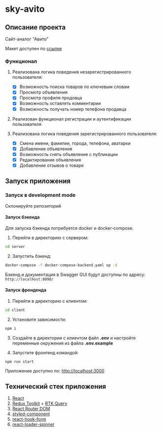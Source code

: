 # sky-avito

## Описание проекта

Сайт-аналог "Авито"

Макет доступен по [ссылке](https://www.figma.com/file/ISqzPS7Sym7V004jFo5buE/%D0%A1%D0%B0%D0%B9%D1%82-%D0%B0%D0%BD%D0%B0%D0%BB%D0%BE%D0%B3-%D0%90%D0%B2%D0%B8%D1%82%D0%BE?node-id=0-1&t=ODYlPjsiGCB8E2Yi-0)

### Функционал

1. Реализована логика поведения незарегистрированного пользователя:

   - [x] Возможность поиска товаров по ключевым словам
   - [x] Просмотр объявления
   - [x] Просмотр профиля продовца
   - [x] Возможность оставлять комментарии
   - [x] Возможность получать номер телефона продавца

2. Реализован функционал регистрации и аутентификации пользователя

3. Реализована логика поведения зарегистрированного пользователя:

   - [x] Смена имени, фамилии, города, телефона, аватарки
   - [x] Добавление объявления
   - [x] Возможность снять объявление с публикации
   - [x] Редактирование объявления
   - [x] Добавление отзывов о товаре

## Запуск приложения

### Запуск в development mode

Склонируйте репозиторий

#### Запуск бэкенда

Для запуска бэкенда потребуется docker и docker-compose.

1. Перейти в директорию с сервером:

```sh
cd server
```

2. Запустить бэкенд:

```sh
docker-compose -f docker-compose-backend.yaml up -d
```

Бэкенд и документация в Swagger GUI будут доступны по адресу: `http://localhost:8090/`

#### Запуск фронденда

1. Перейти в директорию с клиентом:

```sh
cd client
```

2. Установите зависимости:

```sh
npm i
```

3. Создайте в директории с клиентом файл **.env** и настройте переменные окружения из файла **.env.example**

4. Запустите фронтенд командой:

```sh
npm run start
```

Приложение доступно по: [http://localhost:3000](http://localhost:3000)

## Технический стек приложения

1. [React](https://ru.reactjs.org/)
2. [Redux Toolkit](https://redux-toolkit.js.org/) + [RTK Query](https://redux-toolkit.js.org/rtk-query/overview)
3. [React Router DOM](https://reactrouter.com/en/main)
4. [styled-component](https://styled-components.com/)
5. [react-hook-form](https://react-hook-form.com/)
6. [react-loader-spinner](https://mhnpd.github.io/react-loader-spinner/)
